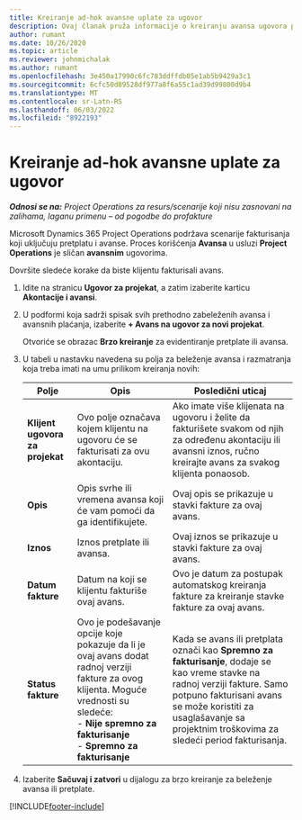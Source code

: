 ```yaml
---
title: Kreiranje ad-hok avansne uplate za ugovor
description: Ovaj članak pruža informacije o kreiranju avansa ugovora po potrebi.
author: rumant
ms.date: 10/26/2020
ms.topic: article
ms.reviewer: johnmichalak
ms.author: rumant
ms.openlocfilehash: 3e450a17990c6fc783ddffdb05e1ab5b9429a3c1
ms.sourcegitcommit: 6cfc50d89528df977a8f6a55c1ad39d99800d9b4
ms.translationtype: MT
ms.contentlocale: sr-Latn-RS
ms.lasthandoff: 06/03/2022
ms.locfileid: "8922193"
---
```

# <a name="creating-an-ad-hoc-advance-on-a-contract"></a>Kreiranje ad-hok avansne uplate za ugovor

_**Odnosi se na:** Project Operations za resurs/scenarije koji nisu zasnovani na zalihama, laganu primenu – od pogodbe do profakture_

Microsoft Dynamics 365 Project Operations podržava scenarije fakturisanja koji uključuju pretplatu i avanse. Proces korišćenja **Avansa** u usluzi **Project Operations** je sličan **avansnim** ugovorima. 

Dovršite sledeće korake da biste klijentu fakturisali avans.

1. Idite na stranicu **Ugovor za projekat**, a zatim izaberite karticu **Akontacije i avansi**.
2. U podformi koja sadrži spisak svih prethodno zabeleženih avansa i avansnih plaćanja, izaberite **+ Avans na ugovor za novi projekat**. 

    Otvoriće se obrazac **Brzo kreiranje** za evidentiranje pretplate ili avansa.
    
3. U tabeli u nastavku navedena su polja za beleženje avansa i razmatranja koja treba imati na umu prilikom kreiranja novih:

    | Polje | Opis | Posledični uticaj |
    | --- | --- | --- |
    | **Klijent ugovora za projekat** | Ovo polje označava kojem klijentu na ugovoru će se fakturisati za ovu akontaciju. | Ako imate više klijenata na ugovoru i želite da fakturišete svakom od njih za određenu akontaciju ili avansni iznos, ručno kreirajte avans za svakog klijenta ponaosob. |
    | **Opis** | Opis svrhe ili vremena avansa koji će vam pomoći da ga identifikujete. | Ovaj opis se prikazuje u stavki fakture za ovaj avans. |
    | **Iznos** | Iznos pretplate ili avansa. | Ovaj iznos se prikazuje u stavki fakture za ovaj avans. |
    | **Datum fakture** | Datum na koji se klijentu fakturiše ovaj avans. | Ovo je datum za postupak automatskog kreiranja fakture za kreiranje stavke fakture za ovaj avans. |
    | **Status fakture** | Ovo je podešavanje opcije koje pokazuje da li je ovaj avans dodat radnoj verziji fakture za ovog klijenta. Moguće vrednosti su sledeće:</br>- **Nije spremno za fakturisanje**</br>- **Spremno za fakturisanje** | Kada se avans ili pretplata označi kao **Spremno za fakturisanje**, dodaje se kao vreme stavke na radnoj verziji fakture. Samo potpuno fakturisani avans se može koristiti za usaglašavanje sa projektnim troškovima za sledeći period fakturisanja. |

4. Izaberite **Sačuvaj i zatvori** u dijalogu za brzo kreiranje za beleženje avansa ili pretplate.


[!INCLUDE[footer-include](../../includes/footer-banner.md)]